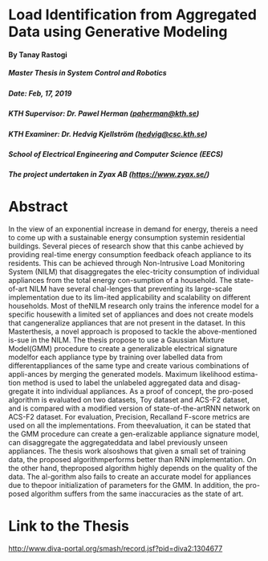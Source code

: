 # Load Identification from Aggregated Data using Generative Modeling 
#### By Tanay Rastogi
##### Master Thesis in System Control and Robotics
##### Date:             Feb, 17, 2019
##### KTH Supervisor:   Dr. Pawel Herman (paherman@kth.se)
##### KTH Examiner:     Dr. Hedvig Kjellström (hedvig@csc.kth.se)
##### School of Electrical Engineering and Computer Science (EECS)
##### The project undertaken in Zyax AB (https://www.zyax.se/)

# Abstract
In  the  view  of  an  exponential  increase  in  demand  for  energy,  thereis a need to come up with a sustainable energy consumption systemin residential buildings.  Several pieces of research show that this canbe achieved by providing real-time energy consumption feedback ofeach  appliance  to  its  residents.   This  can  be  achieved  through  Non-Intrusive Load Monitoring System (NILM) that disaggregates the elec-tricity consumption of individual appliances from the total energy con-sumption of a household.   The state-of-art NILM have several chal-lenges that preventing its large-scale implementation due to its lim-ited applicability and scalability on different households.  Most of theNILM  research  only  trains  the  inference  model  for  a  specific  housewith a limited set of appliances and does not create models that cangeneralize appliances that are not present in the dataset. In this Masterthesis, a novel approach is proposed to tackle the above-mentioned is-sue in the NILM. The thesis propose to use a Gaussian Mixture Model(GMM) procedure to create a generalizable electrical signature modelfor each appliance type by training over labelled data from differentappliances of the same type and create various combinations of appli-ances by merging the generated models. Maximum likelihood estima-tion method is used to label the unlabeled aggregated data and disag-gregate it into individual appliances.  As a proof of concept, the pro-posed algorithm is evaluated on two datasets, Toy dataset and ACS-F2 dataset, and is compared with a modified version of state-of-the-artRNN  network  on  ACS-F2  dataset.   For  evaluation,  Precision,  Recalland  F-score  metrics  are  used  on  all  the  implementations.   From  theevaluation, it can be stated that the GMM procedure can create a gen-eralizable appliance signature model, can disaggregate the aggregateddata  and  label  previously  unseen  appliances.   The  thesis  work  alsoshows that given a small set of training data, the proposed algorithmperforms better than RNN implementation.   On the other hand,  theproposed algorithm highly depends on the quality of the data. The al-gorithm also fails to create an accurate model for appliances due to thepoor initialization of parameters for the GMM. In addition,  the pro-posed algorithm suffers from the same inaccuracies as the state of art.

# Link to the Thesis
http://www.diva-portal.org/smash/record.jsf?pid=diva2:1304677

